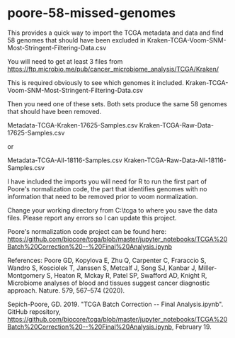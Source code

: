# poore-58-missed-genomes
This provides a quick way to import the TCGA metadata and data and find 58 genomes that should have been excluded in Kraken-TCGA-Voom-SNM-Most-Stringent-Filtering-Data.csv

You will need to get at least 3 files from 
https://ftp.microbio.me/pub/cancer_microbiome_analysis/TCGA/Kraken/

This is required obviously to see which genomes it included.
Kraken-TCGA-Voom-SNM-Most-Stringent-Filtering-Data.csv

Then you need one of these sets. Both sets produce the same 58 genomes that should have been removed.

Metadata-TCGA-Kraken-17625-Samples.csv
Kraken-TCGA-Raw-Data-17625-Samples.csv

or

Metadata-TCGA-All-18116-Samples.csv
Kraken-TCGA-Raw-Data-All-18116-Samples.csv

I have included the imports you will need for R to run the first part of Poore's normalization code, the part that identifies genomes with no information that need to be removed prior to voom normalization.

Change your working directory from C:\\tcga to where you save the data files.
Please report any errors so I can update this project.

Poore's normalization code project can be found here:
https://github.com/biocore/tcga/blob/master/jupyter_notebooks/TCGA%20Batch%20Correction%20--%20Final%20Analysis.ipynb

References:
Poore GD, Kopylova E, Zhu Q, Carpenter C, Fraraccio S, Wandro S, Kosciolek T, Janssen S, Metcalf J, Song SJ, Kanbar J, Miller-Montgomery S, Heaton R, Mckay R, Patel SP, Swafford AD, Knight R, Microbiome analyses of blood and tissues suggest cancer diagnostic approach. Nature. 579, 567–574 (2020).

Sepich-Poore, GD. 2019. "TCGA Batch Correction -- Final Analysis.ipynb". GitHub repository, https://github.com/biocore/tcga/blob/master/jupyter_notebooks/TCGA%20Batch%20Correction%20--%20Final%20Analysis.ipynb, February 19.

